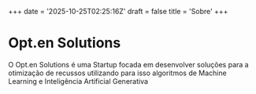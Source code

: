+++
date = '2025-10-25T02:25:16Z'
draft = false
title = 'Sobre'
+++
# Opt.en Solutions
O Opt.en Solutions é uma Startup focada em desenvolver soluções para a otimização de recussos utilizando para isso algoritmos de Machine Learning e Inteligência Artificial Generativa
